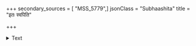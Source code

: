 +++
secondary_sources = [ "MSS_5779",]
jsonClass = "Subhaashita"
title = "इतः स्वपिति"

+++

<details><summary>Text</summary>

इतः स्वपिति केशवः कुलमितस् तदीयद्विषाम् इतश् च शरणार्थिनः शिखरिपत्रिणः शेरते।  
इतोऽपि वडवानलः सह समस्तसंवर्तकैर् अहो विततमूर्जितं भरसहं च सिन्धोर्वपुः॥
</details>

